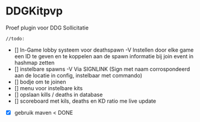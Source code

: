 # DDGKitpvp
Proef plugin voor DDG Sollicitatie


	//todo:
- [] In-Game lobby systeem voor deathspawn -V
		Instellen door elke game een ID te geven en te koppelen aan de spawn informatie bij join event in hashmap zetten
- [] instelbare spawns -V
		Via SIGNLINK (Sign met naam corrospondeerd aan de locatie in config, instelbaar met commando)
- [] bodje om te joinen
- [] menu voor instelbare kits
- [] opslaan kills / deaths in database
- [] scoreboard met kils, deaths en KD ratio me live update
- [x] gebruik maven < DONE

